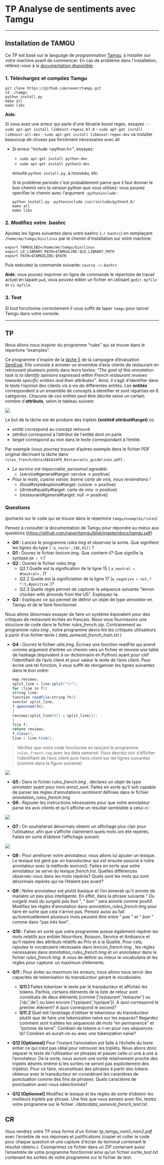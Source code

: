 # TP Analyse de sentiments avec Tamgu

----

## Installation de TAMGU

Ce TP est basé sur le language de programmation [Tamgu]([Optionnel]), à installer sur votre machine avant de commencer. En cas de problème dans l'installation, référez-vous à la [documentation disponible](https://github.com/naver/tamgu/blob/master/README.md#compiling).

### 1. Téléchargez et compilez Tamgu

````
git clone https://github.com/naver/tamgu.git
cd ./tamgu
python install.py
make all
make libs
````

**Aide**:

Si vous avez une erreur qui parle d'une librairie boost regex, essayez :
    - `sudo apt-get install libboost-regex1.67.0`
    - `sudo apt-get install libboost-all-dev`
    - `sudo apt-get install libboost-regex-dev` va installer beaucoup de choses pas forcément nécessaires avec all 

- Si erreur "include <python.h>", essayez:
    - `sudo apt-get install python-dev`
    - `sudo apt-get install python3-dev`

    ensuite `python install.py`, à nouveau, etc.

    Si le problème persiste c'est probablement parce que il faut donner le bon chemin vers la version python que vous utilisez: vous pouvez specifier le chemin avec l'argument `-pythoninclude` :
    ```
    python install.py -pythoninclude /usr/include/python3.8/
    make all
    make libs
    ```

### 2. Modifiez votre .bashrc

Ajoutez les lignes suivantes dans votre bashrc (`~/.bashrc`) en remplaçant `/home/me/tamgu/bin/linux` par le
chemin d'installation sur votre machine:

```
export TAMGULIBS=/home/me/tamgu/bin/linux
export LD_LIBRARY_PATH=$TAMGULIBS:$LD_LIBRARY_PATH
export PATH=$TAMGULIBS:$PATH
```

Puis exécutez la commande suivante: `source ~/.bashrc`

**Aide**: vous pouvez imprimer en ligne de commande le répertoire de travail actuel en tapant `pwd`, vous pouvez éditer un fichier en utilisant  `gedit myfile` or `vi myfile`.


### 3. Test

Si tout fonctionne correctement il vous suffit de taper `tamgu` pour lancer Tamgu dans votre console.

----

## TP

Nous allons nous inspirer du programme “rules” qui se trouve dans le répertoire “examples”.

Ce programme s’inspire de la [tâche 5](http://alt.qcri.org/semeval2016/task5/) de la campagne d’évaluation [SemEval](http://alt.qcri.org/semeval2016/). Elle consiste à
annoter un ensemble d’avis clients de restaurant en retrouvant plusieurs points dans leurs textes:
_“The goal of this annotation task is to identify opinions expressed within French restaurant reviews
towards specific entities and their attributes”_. Ainsi, il s’agit d’identifier dans le texte l’opinion des
clients vis à vis de différentes entités. Les **entités** correspondent à un ensemble de concepts à
identifier et sont réparties en 6 catégories. Chacune de ces entités peut être décrite selon un certain nombre d’**attributs**, selon le tableau suivant:

![](assets/tp_tamgu-e98e4047.png)


Le but de la tâche est de produire des triplets **{entité# attribut#target)** où

- _entité_ correspond au concept retrouvé
- _attribut_ correspond à l’attribut de l'entité dont on parle
- _target_ correspond au mot dans le texte correspondant à l’entité.

Par exemple (vous pourrez trouver d’autres exemple dans le fichier PDF original décrivant la tâche
dans `rules_french/data/ABSA16FR_Restaurants_guidelines.pdf`) :

- _Le service est impeccable, personnel agréable._
    - {service#general#target: service → positive}
- _Pour le reste, cuisine variée, bonne carte de vins, nous reviendrons !_
    - {food#style&options#target: cuisine → positive}
    - {drinks#quality#target: carte de vins → positive}
    - {restaurant#general#target: null → positive}


### Questions
(portants sur le code qui se trouve dans le répertoire `tamgu/examples/rules`)

Pensez à consulter la documentation de Tamgu pour répondre au mieux aux questions
(https://github.com/naver/tamgu/blob/master/docs/tamgu.pdf)

- **Q0 :** Lancez le programme _rules.tmg_ et observez la sortie.
    Que signifient les lignes du type `['a_resto',[86,91]]` ?
- **Q1 :** Ouvrez le fichier _lexicon.tmg_.
    Que contient-il? Que signifie la syntaxe `@X ← Y`.?
- **Q2 :** Ouvrez le fichier _rules.tmg_.
    - Q2.1 Quelle est la signification de la ligne 15 ( `a_neutral ← #neutral+.` )?
    - Q2.2 Quelle est la significiation de la ligne 17 (`a_negative ← not,?*:3,#positive.`)?
    - Q2.3 Quelle règle permet de capturer la séquence suivante “lemon chicken with almonds from the US”. Expliquez-la.
- **Q3 :** Expliquez ce qui permet de définir un objet de type _annotator_ en Tamgu et de le faire fonctionner.

Nous allons désormais essayer de faire un système équivalent pour des critiques de restaurant
écrites en français. Nous vous fournissons une structure de code dans le fichier _rules_french.zip._
Contrairement au programme _rules.tmg_ , notre programme devra lire les critiques utilisateurs à partir
d’un fichier texte ( _data_semeval_french_train.txt_ )

- **Q4 :** Ouvrez le fichier _utils.tmg_. Écrivez une fonction readFile qui prend comme argument d’entrée un chemin vers un fichier et renvoie une table de hashage (équivalent à un dictionnaire en Python) ayant pour clef l’identifiant de l’avis client et pour valeur le texte de l’avis client. Pour écrire une tel fonction, il vous suffit de réorganiser les lignes suivantes dans le bon ordre:

    ```java
    map reviews;
    split_line = line.split("\t");
    for (line in f){
    string line;
    function readFile(string fn){
    svector split_line;  
    f.openread(fn);
    }
    reviews[split_line[0]] = split_line[1];
    }
    file f;
    return reviews;
    f.close();
    line = line.trim();
    ```

> Vérifiez que votre code fonctionne en lançant le programme `rules_french.tmg` avec les data _semeval_. Vous devriez voir s’afficher l’identifiant de l’avis client puis l’avis client sur les lignes suivantes (comme dans la figure suivante)

![](assets/tp_tamgu-5ea17ddf.png)


- **Q5 :** Dans le fichier _rules_french.tmg_ , déclarez un objet de type _annotator_ ayant pour nom _annot_sent._ Faites en sorte qu’il soit capable de parser les règles d’annotations     _sentiment_ définies dans le fichier _annotation_rules_french.tmg_
- **Q6 :** Rajouter les instructions nécessaires pour que votre annotateur parse les avis clients et qu’il affiche un résultat semblable à celui-ci :

![](assets/tp_tamgu-120d9237.png)

- **Q7 :** On souhaiterait désormais obtenir un affichage plus clair pour l’utilisateur, afin que s’affiche clairement quels mots ont été repérés. Faites en sorte d’obtenir l’affichage suivant:

![](assets/tp_tamgu-99ebcff6.png)

- **Q8 :** Pour améliorer notre annotateur, nous allons lui ajouter un lexique. Le lexique est géré par un transducteur qui est ensuite associé à notre annotateur avec la méthode _lexicon()_. Faites en sorte que votre annotateur se serve du lexique _french.tra_. Quelles différences observez-vous dans les mots repérés? Quels sont les mots qui sont désormais repérés qui ne l’étaient pas avant?

- **Q9 :** Notre annotateur est plutôt basique et l’on aimerait qu’il annote de manière un peu plus intelligente. En effet, dans la phrase suivante “ _Du surgelé mais du surgelé pas bon_ ”, “ _bon_ ” sera annoté comme positif. Modifiez les règles d’annotation dans _annotation_rules_french.tmg_ pour faire en sorte que cela n’arrive pas. Pensez aussi au fait qu’éventuellement plusieurs mots peuvent être entre “ _pas_ ” et “ _bon_ ” comme dans “pas _très_ bon”.

- **Q10 :** Faites en sorte que votre programme puisse également repérer les mots relatifs aux entités Nourriture, Boisson, Service et Ambiance et qu’il repère des attributs relatifs au Prix et à la Qualité. Pour cela, rajoutez le vocabulaire nécessaire dans _lexicon_french.tmg_ , les règles nécessaires dans _annotation_rules_french.tmg_ et un annotateur dans le fichier _rules_french.tmg._ A vous de définir au mieux le vocabulaire et les règles pour capturer un maximum d’éléments.

- **Q11 :**  Pour éviter au maximum les erreurs, nous allons nous servir des capacités de tokenisation du transducteur gérant le vocabulaire.
  - **Q11.1** Faites tokenizer le texte par le transducteur et affichez les tokens. Parfois, certains éléments de la liste de retour sont constitués de deux éléments (comme ['restaurant','restaurer'] ou ['du','de'] ou bien encore ['typiques','typique']). A quoi correspond le premier élément? A quoi correspond le second?
  - **Q11.2** Quel est l’avantage d’utiliser le tokenizeur du transducteur plutôt que de faire une tokenization naïve sur les espaces? Regardez comment sont traitées les séquences de mots “en permanence” et “pomme de terre”. Combien de tokens a-t-on pour ces séquences là? Combien en aurait-on eu avec une tokenization naïve?

- **Q12 [Optionnel]** Pour l’instant l’annotation est faite à l’échelle du texte entier ce qui n’est pas idéal pour retrouver les triplets. Nous allons donc séparer le texte de l’utilisateur en phrases et passer celle-ci une à une à l’annotateur. De la sorte, nous auront une sortie relativement proche des triplets désirés (même si les sorties ne seront pas explicitement des triplets). Pour ce faire, reconstituez des phrases à partir des tokens obtenus avec le transducteur en considérant les caractères de ponctuation comme des fins de phrases. Quels caractères de ponctuation avez-vous sélectionnés?

- **Q12 [Optionnel]** Modifiez le lexique et les règles de sorte d’obtenir les meilleurs triplets par phrase. Une fois que vous pensez avoir fini, testez votre programme sur le fichier _./data/data_semeval_french_test.txt_.

## CR
Vous rendrez votre TP sous forme d'un fichier _tp_tamgu_nom1_nom2.pdf_ avec l'enseble de vos réponses et justifications (copier et coller le code pour chaque question et une capture d'écran du terminal contenant le résultat obtenu.). Coomprimez ce fichier dans un ZIP contenant aussi l’ensemble de votre programme fonctionnel ainsi qu’un fichier _sortie_test.txt_ contenant les sorties de votre programme sur le fichier de test.
